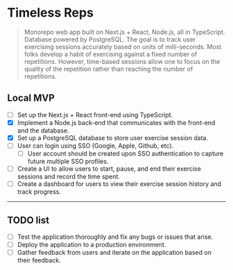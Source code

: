 # Timeless Reps

> Monorepo web app built on Next.js + React, Node.js, all in TypeScript. Database powered by PostgreSQL. The goal is to track user exercising sessions accurately based on units of milli-seconds. Most folks develop a habit of exercising against a fixed number of repetitions. However, time-based sessions allow one to focus on the quality of the repetition rather than reaching the number of repetitions.

## Local MVP

- [ ] Set up the Next.js + React front-end using TypeScript.
- [x] Implement a Node.js back-end that communicates with the front-end and the database.
- [x] Set up a PostgreSQL database to store user exercise session data.
- [ ] User can login using SSO (Google, Apple, Github, etc).
  - [ ] User account should be created upon SSO authentication to capture future multiple SSO profiles.
- [ ] Create a UI to allow users to start, pause, and end their exercise sessions and record the time spent.
- [ ] Create a dashboard for users to view their exercise session history and track progress.

---

## TODO list

- [ ] Test the application thoroughly and fix any bugs or issues that arise.
- [ ] Deploy the application to a production environment.
- [ ] Gather feedback from users and iterate on the application based on their feedback.
